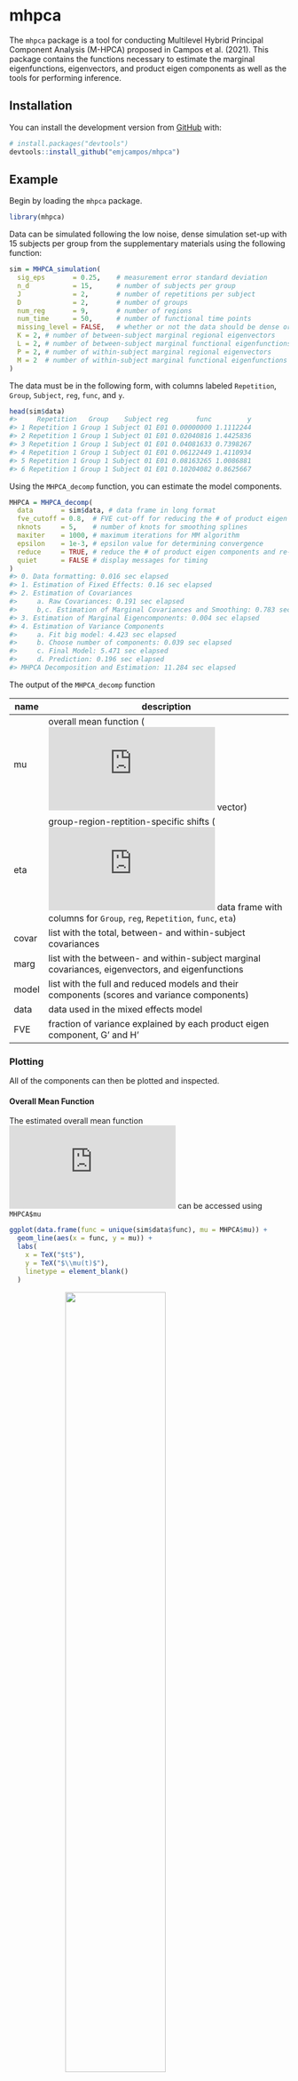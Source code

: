 
<!-- README.md is generated from README.Rmd. Please edit that file -->

# mhpca

<!-- badges: start -->
<!-- badges: end -->

The `mhpca` package is a tool for conducting Multilevel Hybrid Principal
Component Analysis (M-HPCA) proposed in Campos et al. (2021). This
package contains the functions necessary to estimate the marginal
eigenfunctions, eigenvectors, and product eigen components as well as
the tools for performing inference.

## Installation

You can install the development version from
[GitHub](https://github.com/) with:

``` r
# install.packages("devtools")
devtools::install_github("emjcampos/mhpca")
```

## Example

Begin by loading the `mhpca` package.

``` r
library(mhpca) 
```

Data can be simulated following the low noise, dense simulation set-up
with 15 subjects per group from the supplementary materials using the
following function:

``` r
sim = MHPCA_simulation(
  sig_eps       = 0.25,    # measurement error standard deviation 
  n_d           = 15,      # number of subjects per group
  J             = 2,       # number of repetitions per subject
  D             = 2,       # number of groups 
  num_reg       = 9,       # number of regions 
  num_time      = 50,      # number of functional time points 
  missing_level = FALSE,   # whether or not the data should be dense or sparse
  K = 2, # number of between-subject marginal regional eigenvectors 
  L = 2, # number of between-subject marginal functional eigenfunctions
  P = 2, # number of within-subject marginal regional eigenvectors 
  M = 2  # number of within-subject marginal functional eigenfunctions
)
```

The data must be in the following form, with columns labeled
`Repetition`, `Group`, `Subject`, `reg`, `func`, and `y`.

``` r
head(sim$data)
#>     Repetition   Group    Subject reg       func         y
#> 1 Repetition 1 Group 1 Subject 01 E01 0.00000000 1.1112244
#> 2 Repetition 1 Group 1 Subject 01 E01 0.02040816 1.4425836
#> 3 Repetition 1 Group 1 Subject 01 E01 0.04081633 0.7398267
#> 4 Repetition 1 Group 1 Subject 01 E01 0.06122449 1.4110934
#> 5 Repetition 1 Group 1 Subject 01 E01 0.08163265 1.0086881
#> 6 Repetition 1 Group 1 Subject 01 E01 0.10204082 0.8625667
```

Using the `MHPCA_decomp` function, you can estimate the model
components.

``` r
MHPCA = MHPCA_decomp(
  data       = sim$data, # data frame in long format 
  fve_cutoff = 0.8,  # FVE cut-off for reducing the # of product eigen components 
  nknots     = 5,    # number of knots for smoothing splines
  maxiter    = 1000, # maximum iterations for MM algorithm
  epsilon    = 1e-3, # epsilon value for determining convergence
  reduce     = TRUE, # reduce the # of product eigen components and re-estimate model
  quiet      = FALSE # display messages for timing 
)
#> 0. Data formatting: 0.016 sec elapsed
#> 1. Estimation of Fixed Effects: 0.16 sec elapsed
#> 2. Estimation of Covariances
#>     a. Raw Covariances: 0.191 sec elapsed
#>     b,c. Estimation of Marginal Covariances and Smoothing: 0.783 sec elapsed
#> 3. Estimation of Marginal Eigencomponents: 0.004 sec elapsed
#> 4. Estimation of Variance Components
#>     a. Fit big model: 4.423 sec elapsed
#>     b. Choose number of components: 0.039 sec elapsed
#>     c. Final Model: 5.471 sec elapsed
#>     d. Prediction: 0.196 sec elapsed
#> MHPCA Decomposition and Estimation: 11.284 sec elapsed
```

The output of the `MHPCA_decomp` function

| name  | description                                                                                                                                                                                                  |
|-------|--------------------------------------------------------------------------------------------------------------------------------------------------------------------------------------------------------------|
| mu    | overall mean function (![T x 1](https://latex.codecogs.com/png.latex?T%20x%201 "T x 1") vector)                                                                                                              |
| eta   | group-region-reptition-specific shifts (![RTJD \\times 5](https://latex.codecogs.com/png.latex?RTJD%20%5Ctimes%205 "RTJD \times 5") data frame with columns for `Group`, `reg`, `Repetition`, `func`, `eta`) |
| covar | list with the total, between- and within-subject covariances                                                                                                                                                 |
| marg  | list with the between- and within-subject marginal covariances, eigenvectors, and eigenfunctions                                                                                                             |
| model | list with the full and reduced models and their components (scores and variance components)                                                                                                                  |
| data  | data used in the mixed effects model                                                                                                                                                                         |
| FVE   | fraction of variance explained by each product eigen component, G’ and H’                                                                                                                                    |

### Plotting

All of the components can then be plotted and inspected.

#### Overall Mean Function

The estimated overall mean function
![\\mu(t)](https://latex.codecogs.com/png.latex?%5Cmu%28t%29 "\mu(t)")
can be accessed using `MHPCA$mu`

``` r
ggplot(data.frame(func = unique(sim$data$func), mu = MHPCA$mu)) + 
  geom_line(aes(x = func, y = mu)) + 
  labs(
    x = TeX("$t$"), 
    y = TeX("$\\mu(t)$"), 
    linetype = element_blank()
  ) 
```

<img src="man/figures/README-mean-function-1.png" width="60%" style="display: block; margin: auto;" />

#### Group-Region-Repetition-Specific Shifts

The estimated group-region-repetition-specific shifts
![\\eta\_{dj}(r, t)](https://latex.codecogs.com/png.latex?%5Ceta_%7Bdj%7D%28r%2C%20t%29 "\eta_{dj}(r, t)")
can be accessed using `MHPCA$eta`

``` r
ggplot(MHPCA$eta) + 
  geom_line(aes(
    x = func, y = eta, 
    color = Group, 
    linetype = Repetition, 
    group = interaction(Group, Repetition, reg)
  )) + 
  labs(
    y = TeX("$\\eta_{dj}(r, t)$"), 
    x = TeX("$t$"), 
    linetype = element_blank(), 
    color = element_blank()
  )
```

<img src="man/figures/README-eta-functions-1.png" width="60%" style="display: block; margin: auto;" />

#### Level 1 Marginal Eigenvectors

The level 1 marginal regional eigenvectors
![v\_{dk}^{(1)}(r)](https://latex.codecogs.com/png.latex?v_%7Bdk%7D%5E%7B%281%29%7D%28r%29 "v_{dk}^{(1)}(r)")
for Group 1 are stored in
`MHPCA$marg$between$regional$'Group 1'$eigendecomp$vectors`.

``` r
cowplot::plot_grid(
  data.frame(MHPCA$marg$between$regional$`Group 1`$eigendecomp$vectors[, 1:2]) %>%
    setNames(c("k = 1", "k = 2")) %>% 
    mutate(reg = unique(sim$data$reg)) %>% 
    pivot_longer(`k = 1`:`k = 2`, names_to = "k") %>% 
    ggplot() + 
    geom_tile(aes(x = reg, fill = value, y = k)) + 
    scale_fill_distiller(palette = "RdBu") + 
    labs(
      x = "Region, r", 
      y = element_blank(), 
      fill = TeX("$v^{(1)}_{1k}(r)$"), 
      title = "Group 1, Level 1 Eigenvectors"
    ),
  data.frame(MHPCA$marg$between$regional$`Group 2`$eigendecomp$vectors[, 1:2]) %>%
    setNames(c("k = 1", "k = 2")) %>% 
    mutate(reg = unique(sim$data$reg)) %>% 
    pivot_longer(`k = 1`:`k = 2`, names_to = "k") %>% 
    ggplot() + 
    geom_tile(aes(x = reg, fill = value, y = k)) + 
    scale_fill_distiller(palette = "RdBu") + 
    labs(
      x = "Region, r", 
      y = element_blank(), 
      fill = TeX("$v^{(1)}_{2k}(r)$"), 
      title = "Group 2, Level 1 Eigenvectors"
    ), 
  ncol = 2, 
  labels = c("(a)", "(b)"), 
  hjust = 0.01,
  align = "hv", 
  axis = "btlr"
)
```

<img src="man/figures/README-level-1-eigenvectors-1.png" style="display: block; margin: auto;" />

#### Level 2 Marignal Eigenvectors

The level 2 marginal regional eigenvectors
![v\_{dp}^{(2)}(r)](https://latex.codecogs.com/png.latex?v_%7Bdp%7D%5E%7B%282%29%7D%28r%29 "v_{dp}^{(2)}(r)")
for Group 1 are stored in
`MHPCA$marg$within$regional$'Group 1'$eigendecomp$vectors`.

``` r
cowplot::plot_grid(
  data.frame(MHPCA$marg$within$regional$`Group 1`$eigendecomp$vectors[, 1:2]) %>% 
    setNames(c("p = 1", "p = 2")) %>% 
    mutate(reg = unique(sim$data$reg)) %>% 
    pivot_longer(`p = 1`:`p = 2`, names_to = "p") %>% 
    ggplot() + 
    geom_tile(aes(x = reg, fill = value, y = p)) + 
    scale_fill_distiller(palette = "RdBu") + 
    labs(
      x = "Region, r", 
      y = element_blank(), 
      fill = TeX("$v^{(2)}_{1p}(r)$"), 
      title = "Group 1, Level 2 Eigenvectors"
    ), 
  data.frame(MHPCA$marg$within$regional$`Group 2`$eigendecomp$vectors[, 1:2]) %>% 
    setNames(c("p = 1", "p = 2")) %>% 
    mutate(reg = unique(sim$data$reg)) %>% 
    pivot_longer(`p = 1`:`p = 2`, names_to = "p") %>% 
    ggplot() + 
    geom_tile(aes(x = reg, fill = value, y = p)) + 
    scale_fill_distiller(palette = "RdBu") +
    labs(
      x = "Region, r", 
      y = element_blank(), 
      fill = TeX("$v^{(2)}_{2p}(r)$"), 
      title = "Group 2, Level 2 Eigenvectors"
    ), 
  ncol = 2, 
  labels = c("(a)", "(b)"), 
  hjust = 0.01,
  align = "hv", 
  axis = "btlr"
)
```

<img src="man/figures/README-level-2-eigenvectors-1.png" style="display: block; margin: auto;" />

#### Level 1 Marginal Eigenfunctions

The level 1 marginal functional eigenfunctions
![\\phi\_{d\\ell}^{(1)}(t)](https://latex.codecogs.com/png.latex?%5Cphi_%7Bd%5Cell%7D%5E%7B%281%29%7D%28t%29 "\phi_{d\ell}^{(1)}(t)")
for Group 1 are stored in
`MHPCA$marg$between$functional$'Group 1'$eigendecomp$vectors`.

``` r
cowplot::plot_grid(
  data.frame(MHPCA$marg$between$functional$`Group 1`$eigendecomp$vectors[, 1:2]) %>%
    setNames(c("l = 1", "l = 2")) %>% 
    mutate(func = unique(sim$data$func)) %>% 
    pivot_longer(`l = 1`:`l = 2`, names_to = "phi") %>% 
    ggplot() + 
    geom_line(aes(x = func, y = value, color = phi)) + 
    scale_color_brewer(palette = "Dark2") + 
    labs(
      x = "Time, t", 
      y = TeX("$\\phi_{1l}^{(1)}(t)$"), 
      color = element_blank(), 
      title = "Group 1, Level 1 Eigenfunctions"
    ),
  data.frame(MHPCA$marg$between$functional$`Group 2`$eigendecomp$vectors[, 1:2]) %>% 
    setNames(c("l = 1", "l = 2")) %>% 
    mutate(func = unique(sim$data$func)) %>% 
    pivot_longer(`l = 1`:`l = 2`, names_to = "phi") %>% 
    ggplot() + 
    geom_line(aes(x = func, y = value, color = phi)) + 
    scale_color_brewer(palette = "Dark2") + 
    labs(
      x = "Time, t", 
      y = TeX("$\\phi_{2l}^{(1)}(t)$"), 
      color = element_blank(),
      title = "Group 2, Level 1 Eigenfunctions"
    ), 
  ncol = 2, 
  labels = c("(a)", "(b)"), 
  hjust = 0.01,
  align = "hv", 
  axis = "btlr"
) 
```

<img src="man/figures/README-level-1-eigenfunctions-1.png" style="display: block; margin: auto;" />

#### Level 2 Marignal Eigenfunctions

The level 2 marginal functional eigenfunctions
![\\phi\_{dm}^{(2)}(t)](https://latex.codecogs.com/png.latex?%5Cphi_%7Bdm%7D%5E%7B%282%29%7D%28t%29 "\phi_{dm}^{(2)}(t)")
for Group 1 are stored in
`MHPCA$marg$within$functional$'Group 1'$eigendecomp$vectors`.

``` r
cowplot::plot_grid(
  data.frame(MHPCA$marg$within$functional$`Group 1`$eigendecomp$vectors[, 1:2]) %>% 
    setNames(c("m = 1", "m = 2")) %>% 
    mutate(func = unique(sim$data$func)) %>% 
    pivot_longer(`m = 1`:`m = 2`, names_to = "phi") %>% 
    ggplot() + 
    geom_line(aes(x = func, y = value, color = phi)) + 
    scale_color_brewer(palette = "Dark2") + 
    labs(
      x = "Time, t", 
      y = TeX("$\\phi_{1m}^{(2)}(t)$"), 
      color = TeX("$m$"),
      title = "Group 1, Level 2 Eigenfunctions"
    ), 
  data.frame(MHPCA$marg$within$functional$`Group 2`$eigendecomp$vectors[, 1:2]) %>% 
   setNames(c("m = 1", "m = 2")) %>% 
    mutate(func = unique(sim$data$func)) %>% 
    pivot_longer(`m = 1`:`m = 2`, names_to = "phi") %>% 
    ggplot() + 
    geom_line(aes(x = func, y = value, color = phi)) +
    scale_color_brewer(palette = "Dark2") + 
    labs(
      x = "Time, t", 
      y = TeX("$\\phi_{2m}^{(2)}(t)$"), 
      color = TeX("$m$"),
      title = "Group 2, Level 2 Eigenfunctions"
    ),
  ncol = 2, 
  labels = c("(a)", "(b)"), 
  hjust = 0.01,
  align = "hv", 
  axis = "btlr"
)
```

<img src="man/figures/README-level-2-eigenfunctions-1.png" style="display: block; margin: auto;" />

### Summary Tables

Using simulated data, we can calculate the errors of each model
component and display the median, 10th percentile and 90th percentile in
a table, similar to the tables provided in the paper.

``` r
groups = unique(data$Group) 
names(groups) = groups

parameter_order = c(
  "mu", "eta", "y", 
  "First Level 1 Eigenfunction", "Second Level 1 Eigenfunction", 
  "First Level 2 Eigenfunction", "Second Level 2 Eigenfunction", 
  "First Level 1 Eigenvector", "Second Level 1 Eigenvector", 
  "First Level 2 Eigenvector", "Second Level 2 Eigenvector",
  "Level 1", "Level 2", "sigma2", "rho"
) 

rbind(
  # mu 
  data.frame(
    func = unique(sim$data$func), 
    estimated = MHPCA$mu,
    true = sim$mu
  ) %>% 
    summarize(
      rse = pracma::trapz(func, (estimated - true) ^ 2) / 
        pracma::trapz(true ^ 2)
    ) %>% 
    mutate(parameter = "mu", .before = 1), 
  
  # eta 
  full_join(
    MHPCA$eta %>% 
      rename(estimated = eta), 
    map_dfr(sim$eta, function(d) { 
      map_dfr(d, function(j) {
        map_dfr(j, function(r) {
          data.frame(true = r) %>% 
            mutate(func = unique(sim$data$func), .before = 1)
        }, .id = "reg")
      }, .id = "Repetition") 
    }, .id = "Group") %>% 
      mutate(
        Repetition = paste("Repetition", Repetition), 
        reg = paste0("E0", reg), 
        Group = paste("Group", Group)
      ), 
    .by = c("Group", "reg", "Repetition", "func")
  ) %>% 
    group_by(Group, Repetition, reg) %>% 
    summarize(
      rse_num = pracma::trapz(func, (estimated - true) ^ 2), 
      rse_den = pracma::trapz(true ^ 2), 
      .groups = "drop_last"
    ) %>% 
    summarize(
      rse = sum(rse_num) / sum(rse_den), 
      .groups = "drop"
    ) %>% 
    mutate(
      parameter = "eta", 
      .before = 1
    ) %>% 
    select(parameter, rse), 
  
  # level 1 eigenvectors  
  map_dfr(groups, function(d) {
    v_k <- map_dfc(sim$v_k, identity) %>% setNames(c("X1", "X2"))
    v_k_hat <- data.frame(
      MHPCA$marg$between$regional[[d]]$eigendecomp$vectors
    ) %>% 
      dplyr::select(1:ncol(v_k)) %>% 
      data.frame()
    
    map2_dfc(
      v_k, v_k_hat, 
      ~ if(sum((.y - .x)^2) > sum((-.y - .x)^2)) {
        -.y
      } else {
        .y
      }
    ) %>% 
      mutate(reg = unique(data$reg)) %>% 
      pivot_longer(X1:X2, names_to = "v", values_to = "estimated") %>% 
      left_join(
        v_k %>% 
          mutate(reg = unique(data$reg)) %>% 
          pivot_longer(X1:X2, names_to = "v", values_to = "truth"), 
        by = c("reg", "v")
      ) %>% 
      mutate(
        v = case_when(
          v == "X1" ~ "First Level 1 Eigenvector", 
          v == "X2" ~ "Second Level 1 Eigenvector"
        )
      )
  }, .id = "Group") %>% 
    group_by(Group, v) %>% 
    summarize(
      rse = sum((estimated - truth) ^ 2) / sum(truth ^ 2), 
      .groups = "drop"
    ) %>% 
    mutate(
      parameter = v, 
      .before = 1
    ) %>% 
    select(parameter, rse), 
  
  # level 2 eigenvectors
  map_dfr(groups, function(d) {
    v_p <- map_dfc(sim$v_p, identity) %>% setNames(c("X1", "X2"))
    v_p_hat <- data.frame(
      MHPCA$marg$within$regional[[d]]$eigendecomp$vectors
    ) %>% 
      dplyr::select(1:ncol(v_p)) %>% 
      data.frame()
    
    map2_dfc(
      v_p, v_p_hat, 
      ~ if(sum((.y - .x)^2) > sum((-.y - .x)^2)) {
        -.y
      } else {
        .y
      }
    ) %>% 
      mutate(reg = unique(data$reg)) %>% 
      pivot_longer(X1:X2, names_to = "v", values_to = "estimated") %>% 
      left_join(
        v_p %>% 
          mutate(reg = unique(data$reg)) %>% 
          pivot_longer(X1:X2, names_to = "v", values_to = "truth"), 
        by = c("reg", "v")
      ) %>% 
      mutate(
        v = case_when(
          v == "X1" ~ "First Level 2 Eigenvector", 
          v == "X2" ~ "Second Level 2 Eigenvector"
        )
      )
  }, .id = "Group") %>% 
    group_by(Group, v) %>% 
    summarize(
      rse = sum((estimated - truth) ^ 2) / sum(truth ^ 2),
      .groups = "drop"
    ) %>%  
    mutate(
      parameter = v, 
      .before = 1
    ) %>% 
    select(parameter, rse),
  
  # level 1 eigenfunctions 
  map_dfr(groups, function(d) {
    phi_l <- map_dfc(sim$phi_l, identity) %>% setNames(c("X1", "X2"))
    
    phi_l_hat <- data.frame(
      MHPCA$marg$between$functional[[d]]$eigendecomp$vectors
    ) %>% 
      dplyr::select(1:ncol(phi_l)) %>% 
      data.frame()
    
    phi_l_hat <- map2_dfc(
      phi_l, phi_l_hat, 
      ~ if(pracma::trapz(unique(data$func), (.y - .x)^2) >
           pracma::trapz(unique(data$func), (-.y - .x)^2)) {
        -.y
      } else {
        .y
      }
    ) %>% 
      mutate(func = unique(data$func))
    
    phi_l %>%
      cbind(func = unique(data$func)) %>%
      gather(phi, value, -func) %>% 
      right_join(
        phi_l_hat %>% gather(phi, value, -func), 
        by = c("func", "phi")
      ) %>% 
      rename(
        truth = value.x, 
        estimated = value.y
      ) %>% 
      mutate(
        phi = case_when(
          phi == "X1" ~ "First Level 1 Eigenfunction", 
          phi == "X2" ~ "Second Level 1 Eigenfunction"
        )
      )
  }, .id = "Group") %>% 
    group_by(Group, phi) %>% 
    summarize(
      rse = pracma::trapz(func, (estimated - truth) ^ 2) / 
        pracma::trapz(truth ^ 2), 
      .groups = "drop"
    ) %>% 
    mutate(
      parameter = phi, 
      .before = 1
    ) %>% 
    select(parameter, rse),
  
  # level 2 eigenfunctions 
  map_dfr(groups, function(d) {
    phi_m <- map_dfc(sim$phi_m, identity) %>% setNames(c("X1", "X2"))
    
    phi_m_hat <- data.frame(
      MHPCA$marg$within$functional[[d]]$eigendecomp$vectors
    ) %>%  
      dplyr::select(1:ncol(phi_m)) %>% 
      data.frame()
    
    phi_m_hat <- map2_dfc( 
      phi_m, phi_m_hat, 
      ~ if(pracma::trapz(unique(data$func), (.y - .x)^2) >
           pracma::trapz(unique(data$func), (-.y - .x)^2)) {
        -.y
      } else {
        .y
      }
    ) %>% 
      mutate(func = unique(data$func))
    
    phi_m %>%
      cbind(func = unique(data$func)) %>%
      gather(phi, value, -func) %>% 
      right_join(
        phi_m_hat %>% gather(phi, value, -func), 
        by = c("func", "phi")
      ) %>% 
      rename(
        truth = value.x, 
        estimated = value.y
      ) %>% 
      mutate(
        phi = case_when(
          phi == "X1" ~ "First Level 2 Eigenfunction", 
          phi == "X2" ~ "Second Level 2 Eigenfunction"
        )
      )
  }, .id = "Group") %>% 
    group_by(Group, phi) %>% 
    summarize(
      rse = pracma::trapz(func, (estimated - truth) ^ 2) / 
        pracma::trapz(truth ^ 2),
      .groups = "drop"
    ) %>% 
    mutate(
      parameter = phi, 
      .before = 1
    ) %>% 
    select(parameter, rse),
  
  # y prediction 
  map_dfr(groups, function(d) {
    MHPCA$data[[d]] %>%
      group_by(Repetition, Subject, reg) %>%
      summarize(
        RSE_num = pracma::trapz(unique(data$func), (predicted - y)^2),
        RSE_den = pracma::trapz(unique(data$func), y^2),
        .groups = "drop_last"
      ) %>%
      summarize(
        rse = sum(RSE_num) / sum(RSE_den),
        .groups = "drop"
      )
  }, .id = "Group") %>% 
    mutate(parameter = "y", .before = 1) %>% 
    select(parameter, rse), 
  
  # eigenvalues
  rbind(
    map_dfr(groups, function(d) {
      data.frame(
        parameter = "Level 1",
        component = MHPCA$model$final[[d]]$level1_components, 
        estimated = Matrix::diag(MHPCA$model$final[[d]]$Lambda1)
      )
    }, .id = "Group"),
    map_dfr(groups, function(d) {
      data.frame(
        parameter = "Level 2",
        component = MHPCA$model$final[[d]]$level2_components,
        estimated = Matrix::diag(MHPCA$model$final[[d]]$Lambda2)
      )
    }, .id = "Group")
  ) %>% 
    left_join(
      rbind(
        simulated$lambda_kl %>% 
          rename(
            regional = k, 
            functional = l
          ) %>% 
          mutate(level = "between"), 
        simulated$lambda_pm %>% 
          rename(
            regional = p, 
            functional = m
          ) %>% 
          mutate(level = "within")
      ) %>% 
        rename(truth = lambda) %>% 
        mutate(component = paste(level, regional, functional, sep = "_")),
      by = "component") %>% 
    select(parameter, estimated, truth) %>% 
    group_by(parameter) %>% 
    summarize(
      rse = (estimated - truth) ^ 2 / truth ^ 2
    ), 
  
  # sigma2
  map_dfr(groups, function(d) { 
    MHPCA$model$final[[d]]$sigma2
  }, .id = "Group") %>% 
    gather(Group, estimated) %>% 
    mutate(truth = 0.25 ^ 2) %>% 
    summarize(rse = (estimated - truth) ^ 2 / truth ^ 2) %>% 
    mutate(parameter = "sigma2"), 
  
  # rho 
  functional_ICC(MHPCA) %>% 
    mutate(
      truth = sum(sim$lambda_kl$lambda) / (sum(sim$lambda_kl$lambda) + sum(sim$lambda_pm$lambda))
    ) %>% 
    rename(estimated = rho_dW) %>% 
    summarize(rse = (estimated - truth) ^ 2 / truth ^ 2) %>% 
    mutate(parameter = "rho")
) %>% 
  group_by(parameter) %>% 
  summarize(
    n = n(), 
    RSE = paste0(
      format.pval(
        quantile(rse, .5, na.rm = TRUE), 
        eps = 0.001, digits = 1, nsmall = 3
      ), " (", 
      format.pval(
        quantile(rse, .1, na.rm = TRUE), 
        eps = 0.001, digits = 1, nsmall = 3
      ), ", ", 
      format.pval(
        quantile(rse, .9, na.rm = TRUE), 
        eps = 0.001, digits = 1, nsmall = 3
      ), ")"
    ), .groups = "drop"
  ) %>% 
  slice(match(parameter_order, parameter)) %>% 
  mutate(
    parameter = c(
      "$\\mu(t)$", "$\\eta_{dj}(r, t)$", "$Y_{dij}(r,t)$",
      "$\\phi_{d1}^{(1)}(t)$", "$\\phi^{(1)}_{d2}(t)$",
      "$\\phi^{(2)}_{d1}(t)$", "$\\phi^{(2)}_{d2}(t)$",
      "$\\nu_{d1}^{(1)}(r)$", "$\\nu_{d2}^{(1)}(r)$",
      "$\\nu_{d1}^{(2)}(r)$", "$\\nu_{d2}^{(2)}(r)$",
      "$\\lambda_{dg}$", "$\\lambda_{dh}$", "$\\sigma^2_d$",
      "$\\rho_{dW}$"
    ), 
    .before = 1
  ) %>% 
  kbl(
    caption = "Percentiles 50\\% (10\\%, 90\\%) of the relative squared errors and normalized mean squared errors for model components based on 1 Monte Carlo run from the simulation design at $n_d = 15$ for the low noise, dense simulation.", 
    format = "markdown"
  ) %>% 
  kable_styling()
#> Warning in kable_styling(.): Please specify format in kable. kableExtra can
#> customize either HTML or LaTeX outputs. See https://haozhu233.github.io/
#> kableExtra/ for details.
```

| parameter                                                                                                                 |   n | RSE                              |
|:--------------------------------------------------------------------------------------------------------------------------|----:|:---------------------------------|
| ![\\mu(t)](https://latex.codecogs.com/png.latex?%5Cmu%28t%29 "\mu(t)")                                                    |   1 | &lt;0.001 (&lt;0.001, &lt;0.001) |
| ![\\eta\_{dj}(r, t)](https://latex.codecogs.com/png.latex?%5Ceta_%7Bdj%7D%28r%2C%20t%29 "\eta_{dj}(r, t)")                |   4 | &lt;0.001 (&lt;0.001, &lt;0.001) |
| ![Y\_{dij}(r,t)](https://latex.codecogs.com/png.latex?Y_%7Bdij%7D%28r%2Ct%29 "Y_{dij}(r,t)")                              |  60 | 0.072 (0.032, 0.252)             |
| ![\\phi\_{d1}^{(1)}(t)](https://latex.codecogs.com/png.latex?%5Cphi_%7Bd1%7D%5E%7B%281%29%7D%28t%29 "\phi_{d1}^{(1)}(t)") |   2 | &lt;0.001 (&lt;0.001, &lt;0.001) |
| ![\\phi^{(1)}\_{d2}(t)](https://latex.codecogs.com/png.latex?%5Cphi%5E%7B%281%29%7D_%7Bd2%7D%28t%29 "\phi^{(1)}_{d2}(t)") |   2 | 0.002 (&lt;0.001, 0.002)         |
| ![\\phi^{(2)}\_{d1}(t)](https://latex.codecogs.com/png.latex?%5Cphi%5E%7B%282%29%7D_%7Bd1%7D%28t%29 "\phi^{(2)}_{d1}(t)") |   2 | &lt;0.001 (&lt;0.001, &lt;0.001) |
| ![\\phi^{(2)}\_{d2}(t)](https://latex.codecogs.com/png.latex?%5Cphi%5E%7B%282%29%7D_%7Bd2%7D%28t%29 "\phi^{(2)}_{d2}(t)") |   2 | &lt;0.001 (&lt;0.001, &lt;0.001) |
| ![\\nu\_{d1}^{(1)}(r)](https://latex.codecogs.com/png.latex?%5Cnu_%7Bd1%7D%5E%7B%281%29%7D%28r%29 "\nu_{d1}^{(1)}(r)")    |   2 | 0.058 (0.012, 0.104)             |
| ![\\nu\_{d2}^{(1)}(r)](https://latex.codecogs.com/png.latex?%5Cnu_%7Bd2%7D%5E%7B%281%29%7D%28r%29 "\nu_{d2}^{(1)}(r)")    |   2 | 0.065 (0.020, 0.111)             |
| ![\\nu\_{d1}^{(2)}(r)](https://latex.codecogs.com/png.latex?%5Cnu_%7Bd1%7D%5E%7B%282%29%7D%28r%29 "\nu_{d1}^{(2)}(r)")    |   2 | 0.066 (0.015, 0.118)             |
| ![\\nu\_{d2}^{(2)}(r)](https://latex.codecogs.com/png.latex?%5Cnu_%7Bd2%7D%5E%7B%282%29%7D%28r%29 "\nu_{d2}^{(2)}(r)")    |   2 | 0.067 (0.017, 0.117)             |
| ![\\lambda\_{dg}](https://latex.codecogs.com/png.latex?%5Clambda_%7Bdg%7D "\lambda_{dg}")                                 |   4 | 0.563 (0.159, 0.665)             |
| ![\\lambda\_{dh}](https://latex.codecogs.com/png.latex?%5Clambda_%7Bdh%7D "\lambda_{dh}")                                 |   6 | 0.015 (0.010, 0.075)             |
| ![\\sigma^2\_d](https://latex.codecogs.com/png.latex?%5Csigma%5E2_d "\sigma^2_d")                                         |   2 | 0.402 (0.297, 0.507)             |
| ![\\rho\_{dW}](https://latex.codecogs.com/png.latex?%5Crho_%7BdW%7D "\rho_{dW}")                                          |   2 | 0.028 (0.022, 0.035)             |

Percentiles 50% (10%, 90%) of the relative squared errors and normalized
mean squared errors for model components based on 1 Monte Carlo run from
the simulation design at
![n\_d = 15](https://latex.codecogs.com/png.latex?n_d%20%3D%2015 "n_d = 15")
for the low noise, dense simulation.

### Performing Bootstrapped Tests

In order to draw group-level inference via parametric bootstrap, we can
test the null hypothesis
![H\_0: \\eta\_{dj}(r, t) = \\eta\_{d}(r, t)](https://latex.codecogs.com/png.latex?H_0%3A%20%5Ceta_%7Bdj%7D%28r%2C%20t%29%20%3D%20%5Ceta_%7Bd%7D%28r%2C%20t%29 "H_0: \eta_{dj}(r, t) = \eta_{d}(r, t)")
with the `MHPCA_bootstrap_within` function, which performs the bootstrap
sampling in parallel. To demonstrate this function under growing degrees
of departure from the null, the data generation model is modified where
![\\eta\_{1j}(r, t) = 0](https://latex.codecogs.com/png.latex?%5Ceta_%7B1j%7D%28r%2C%20t%29%20%3D%200 "\eta_{1j}(r, t) = 0")
for
![r \\neq 1](https://latex.codecogs.com/png.latex?r%20%5Cneq%201 "r \neq 1")
and
![\\eta\_{1j}(1, t) = (-1)^j\\Delta](https://latex.codecogs.com/png.latex?%5Ceta_%7B1j%7D%281%2C%20t%29%20%3D%20%28-1%29%5Ej%5CDelta "\eta_{1j}(1, t) = (-1)^j\Delta")
for
![j = 1, 2](https://latex.codecogs.com/png.latex?j%20%3D%201%2C%202 "j = 1, 2"),
with larger
![\\Delta](https://latex.codecogs.com/png.latex?%5CDelta "\Delta")
representing larger deviations from the null. Data is generated using
the function `MHPCA_simulation_within_group_test`

``` r
sim = MHPCA_simulation_within_group_test(
  sig_eps       = 0.25,    # measurement error standard deviation 
  n_d           = 15,      # number of subjects per group
  J             = 2,       # number of repetitions per subject
  D             = 2,       # number of groups 
  num_reg       = 9,       # number of regions 
  num_time      = 50,      # number of functional time points 
  missing_level = FALSE,   # whether or not the data should be dense or sparse
  test_group    = 1,       # test group
  test_region   = 1,       # test region
  delta         = 0.06     # tuning parameter for the degree of departure from null
)
```

``` r
MHPCA = MHPCA_decomp(
  data       = sim$data, # data frame in long format 
  fve_cutoff = 0.8,  # FVE cut-off for reducing the # of product eigen components 
  nknots     = 5,    # number of knots for smoothing splines
  maxiter    = 1000, # maximum iterations for MM algorithm
  epsilon    = 1e-3, # epsilon value for determining convergence
  reduce     = TRUE, # reduce the # of product eigen components and re-estimate model
  quiet      = FALSE # display messages for timing 
)

boot_out = MHPCA_bootstrap_within(
  MHPCA  = MHPCA, 
  B      = 200, # number of bootstrap samples 
  region = "E01", 
  group  = "Group 1", 
  nknots = 5, 
  quiet  = FALSE
)
#> 0. Setup Parametric Bootstrap Components: 0.064 sec elapsed
#> 1. Bootstrap Procedure: 411.859 sec elapsed
#> 2. Calculate p-values: 0.233 sec elapsed
#> Bootstrap Procedure: 412.156 sec elapsed
```

The output of this function is a list with elements `pval` (the
bootstrapped p-value for the test) and `boots` (the estimated
![\\overline{\\eta}\_{dj}^b(r, t)](https://latex.codecogs.com/png.latex?%5Coverline%7B%5Ceta%7D_%7Bdj%7D%5Eb%28r%2C%20t%29 "\overline{\eta}_{dj}^b(r, t)")
for each bootstrapped sample).

For tests between groups, we test the null hypothesis
![H\_0: \\eta\_{d\_1j\_1}(r, t) - \\eta\_{d\_1j\_2}(r, t) = \\eta\_{d\_2j\_1}(r, t) - \\eta\_{d\_2j\_2}(r, t)](https://latex.codecogs.com/png.latex?H_0%3A%20%5Ceta_%7Bd_1j_1%7D%28r%2C%20t%29%20-%20%5Ceta_%7Bd_1j_2%7D%28r%2C%20t%29%20%3D%20%5Ceta_%7Bd_2j_1%7D%28r%2C%20t%29%20-%20%5Ceta_%7Bd_2j_2%7D%28r%2C%20t%29 "H_0: \eta_{d_1j_1}(r, t) - \eta_{d_1j_2}(r, t) = \eta_{d_2j_1}(r, t) - \eta_{d_2j_2}(r, t)")
with the `MHPCA_bootstrap_between` function, which performs the
bootstrap sampling in parallel.

``` r
boot_out = MHPCA_bootstrap_between(
  MHPCA  = MHPCA, 
  B      = 200, # number of bootstrap samples 
  region = "E01", 
  group  = c("Group 1", "Group 2"), 
  nknots = 5, 
  quiet  = FALSE
)
```

The output of this function is the similar to the output of
`MHPCA_bootstrap_within`, however `boots` contains the estimated
![\\overline{\\eta}^b\_{j-}(r, t)](https://latex.codecogs.com/png.latex?%5Coverline%7B%5Ceta%7D%5Eb_%7Bj-%7D%28r%2C%20t%29 "\overline{\eta}^b_{j-}(r, t)").
